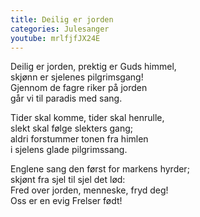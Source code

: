 ```yaml
---
title: Deilig er jorden
categories: Julesanger
youtube: mrlfjfJX24E
---
```


Deilig er jorden, prektig er Guds himmel,  
skjønn er sjelenes pilgrimsgang!  
Gjennom de fagre riker på jorden  
går vi til paradis med sang.

Tider skal komme, tider skal henrulle,  
slekt skal følge slekters gang;  
aldri forstummer tonen fra himlen  
i sjelens glade pilgrimssang.

Englene sang den først for markens hyrder;  
skjønt fra sjel til sjel det lød:  
Fred over jorden, menneske, fryd deg!  
Oss er en evig Frelser født!
